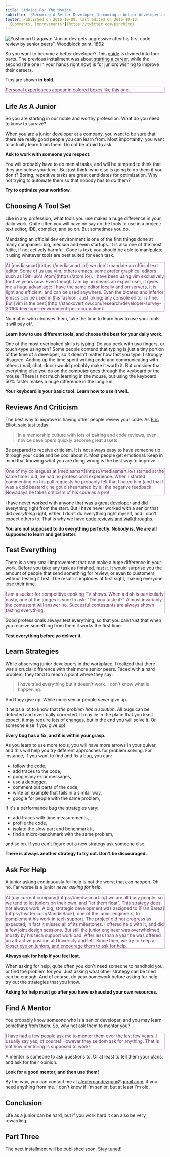 ```yaml
---
title: 'Advice For The Novice'
subtitle: '[Becoming A Better Developer](becoming-a-better-developer.html), Part 2'
footer: Published on 2016-10-09, last edited on 2016-10-10.
  [Comments, improvements?](https://twitter.com/pinchito)
---
```


![Yoshimori Utagawa: "[Junior dev gets aggressive after his first code review by senior peers](https://twitter.com/pinchito/status/760593307365941248)", Woodblock print, 1862](pics/junior-developer-aggresive.jpg "Code reviews can get nasty")

So you want to become a better developer?
This [guide](becoming-a-better-developer.html) is divided into four parts.
The previous installment was about
[starting a career](start-me-up.html),
while the second (the one in your hands right now)
is for juniors wishing to improve their careers.

Tips are shown **in bold**.

<p style="color:#636; border:thin solid #c9c">
Personal experiences appear in colored boxes like this one.
</p>

## Life As A Junior

So you are starting in our noble and worthy profession.
What do you need to know to survive?

When you are a junior developer at a company,
you want to be sure that there are really good people you can learn from.
Most importantly, you want to actually learn from them.
Do not be afraid to ask.

**Ask to work with someone you respect.**

You will probably have to do menial tasks,
and will be tempted to think that they are below your level.
But just think: who else is going to do them if you don't?
Boring, repetitive tasks are great candidates for optimization.
Why not trying to automate them so that nobody has to do them?

**Try to optimize your workflow.**

## Choosing A Tool Set

Like in any profession, what tools you use makes a huge difference in your daily work.
Quite often you will have no say on the tools to use in a project:
text editor, IDE, compiler, and so on.
But sometimes you do.

Mandating an official dev environment is one of the first things done at many companies:
big, medium and even startups.
It is also one of the most futile, if not actively harmful.
Code is text;
you should be able to manipulate it using whatever tools are best suited for each task.

<p style="color:#636; border:thin solid #c9c">
At [mediasmart](https://mediasmart.io/)
we don't mandate an official text editor.
Some of us use vim, others emacs,
some prefer graphical editors such as
[GitHub's Atom](https://atom.io/).
I have been using vim exclusively for five years now.
Even though I am by no means an expert user,
it gives me a huge advantage:
I have the same editor locally and on servers,
it is light and efficient,
and can be used anywhere.
Even the bloated and inferior emacs can be used in this fashion.
Just joking; any console editor is fine.
But [vim is the best](http://stackoverflow.com/research/developer-survey-2016#developer-environment-per-occupation).
</p>

No matter who chooses them,
take the time to learn how to use your tools.
It will pay off.

**Learn how to use different tools,
and choose the best for your daily work.**

One of the most overlooked skills is typing.
Do you peck with two fingers, or touch-type using ten?
Some people contend that typing is just a tiny portion of the time of a developer,
so it doesn't matter how fast you type.
I strongly disagree.
Adding up the time spent writing code
and communicating with others (mail, chat, docs)
would probably make it worth it.
But consider that everything else you do on the computer
goes through the keyboard or the mouse.
There is not much learning in the mouse,
but using the keyboard 50% faster makes a huge difference in the long run.

**Your keyboard is your basic tool.
Learn how to use it well.**

## Reviews And Criticism

The best way to improve is having other people review your code.
As [Eric Elliott said just today](https://twitter.com/_ericelliott/status/784914896274063360):

> In a mentorship culture with lots of pairing and code reviews, even novice developers quickly become great assets.

Be prepared to receive criticism.
It is not always easy to have someone rip through your code
and be cool about it.
Most people get emotional.
Keep in mind that knowing what you are doing wrong
is the best way to improve.

<p style="color:#636; border:thin solid #c9c">
One of my colleagues at
[mediasmart](https://mediasmart.io/)
started at the same time I did;
he had no professional experience.
When I started commenting on his pull requests
he probably felt that I hated him
(and that I was a cold bastard);
he got disheartened by all the negative feedback.
Nowadays he takes criticism of his code as a pro!
</p>

I have never worked with anyone that was a great developer and did everything right from the start.
But I have never worked with a senior that did _everything_ right, either.
I don't do everything right myself,
and I don't expect others to.
That is why we have
[code reviews and walkthroughs](/2015/walk-through-my-code.html).

**You are not supposed to do everything perfectly.
Nobody is.
We are all supposed to learn and get better.**

## Test Everything

There is a very small improvement that can make a huge difference in your work.
Before you take any task as finished, _test it_.
It would surprise you the amount of people that send something for review,
or even to customers,
without testing it first.
The result: it implodes at first sight,
making everyone lose their time.

<p style="color:#636; border:thin solid #c9c">
I am a sucker for competitive cooking TV shows.
When a dish is particularly nasty,
one of the judges is sure to ask:
"Did you taste it?"
Almost invariably the contestant will answer no.
Succesful contestants are always shown tasting everything.
</p>

Good professionals always test everything,
so that you can trust that when you receive something from them
it works the first time.

**Test everything before yo deliver it.**

## Learn Strategies

While observing junior developers in the workplace,
I realized that there was a crucial difference with their more senior peers.
Faced with a hard problem,
they tend to reach a point where they say:

> I have tried everything but it doesn't work.
> I don't know what is happening.

And they give up.
While more senior people *never* give up.

It helps a lot to know that *the problem has a solution*.
All bugs can be detected and eventually corrected.
It may lie in the place that you least expect,
it may require lots of changes,
but in the end you will solve it.
Or someone else if you give up!

**Every bug has a fix, and it is within your grasp.**

As you learn to use more tools,
you will have more arrows in your quiver,
and this will help you try different approaches for problem solving.
For instance, if you want to find and fix a bug,
you can:

* follow the code,
* add traces to the code,
* google any error messages,
* use a debugger,
* comment out parts of the code,
* write an example that fails in a similar way,
* google for people with the same problem,

If it's a performance bug the strategies vary:

* add traces with time measurements,
* profile the code,
* isolate the slow part and benchmark it,
* find a micro-benchmark with the same problem,

and so on.
If you can't figure out a new strategy ask someone else.

**There is always another strategy to try out.
Don't be discouraged.**

## Ask For Help

A junior asking continuously for help is not the worst that can happen.
Oh no.
Far worse is a junior *never asking for help*.

<p style="color:#636; border:thin solid #c9c">
At [my current company](https://mediasmart.io/) we are all busy people,
so we tend to let juniors on their own,
and "let them float".
This strategy does not always work.
A big, strategic development was assigned to
[Fran Barea](https://twitter.com/MandisBack),
one of the junior engineers,
to complement his work in tech support.
The project did not progress as expected;
in fact it missed all of its milestones.
I offered help with it,
and did a few joint design sessions.
But still the junior engineer was overwhelmed,
mostly by his tech support workload.
After less than a year he was offered an attractive position at University and left.
Since then, we try to keep a closer eye on juniors,
and encourage them to ask for help.
</p>

**Always ask for help if you feel lost.**

When asking for help,
quite often you don't need someone to handhold you,
or find the problem for you.
Just asking what other strategy can be tried can be enough.
And of course, do your homework before asking for help:
try out the strategies that you know.

**Asking for help must go after you have exhausted your own resources.**

## Find A Mentor

You probably know someone who is a senior developer,
and you may learn something from them.
So, why not ask them to mentor you?

<p style="color:#636; border:thin solid #c9c">
I have had a few people ask me to mentor them over the last few years.
I usually say yes, of course!
However they seldom ask for anything.
That is not how mentoring is supposed to work!
</p>

A mentor is someone to ask questions to.
Or at least to tell them your plans,
and ask for their opinion.

**Look for a good mentor, and then use them!**

By the way, you can contact me at [alexfernandeznpm@gmail.com](alexfernandeznpm@gmail.com),
if you need anything from me.
I don't know if I'm senior, but at least I'm old.

## Conclusion

Life as a junior can be hard,
but if you work hard it can also be very rewarding.

## Part Three

The next installment will be published soon.
[Stay tuned!](https://twitter.com/pinchito)


